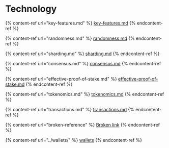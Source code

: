 # Technology

{% content-ref url="key-features.md" %}
[key-features.md](key-features.md)
{% endcontent-ref %}

{% content-ref url="randomness.md" %}
[randomness.md](randomness.md)
{% endcontent-ref %}

{% content-ref url="sharding.md" %}
[sharding.md](sharding.md)
{% endcontent-ref %}

{% content-ref url="consensus.md" %}
[consensus.md](consensus.md)
{% endcontent-ref %}

{% content-ref url="effective-proof-of-stake.md" %}
[effective-proof-of-stake.md](effective-proof-of-stake.md)
{% endcontent-ref %}

{% content-ref url="tokenomics.md" %}
[tokenomics.md](tokenomics.md)
{% endcontent-ref %}

{% content-ref url="transactions.md" %}
[transactions.md](transactions.md)
{% endcontent-ref %}

{% content-ref url="broken-reference" %}
[Broken link](broken-reference)
{% endcontent-ref %}

{% content-ref url="../wallets/" %}
[wallets](../wallets/)
{% endcontent-ref %}
